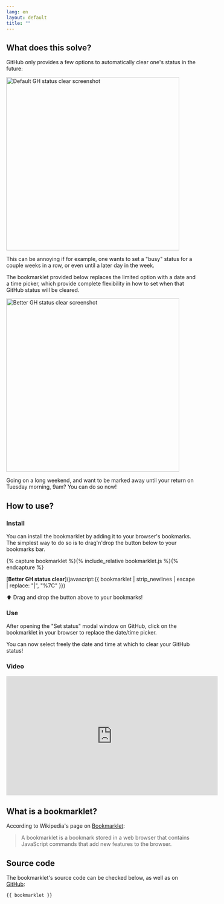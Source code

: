 ```yaml
---
lang: en
layout: default
title: ""
---
```


## What does this solve?

GitHub only provides a few options to automatically clear one's status in the future:

<img src="{{site.baseurl}}/static/gh-default-status-clear.png" alt="Default GH status clear screenshot" width="458" />

This can be annoying if for example, one wants to set a "busy" status for a couple weeks in a row, or even until a later day in the week.

The bookmarklet provided below replaces the limited option with a date and a time picker, which provide complete flexibility in how to set when that GitHub status will be cleared.

<img src="{{site.baseurl}}/static/better-gh-status-clear.png" alt="Better GH status clear screenshot" width="458" />

Going on a long weekend, and want to be marked away until your return on Tuesday morning, 9am? You can do so now!

## How to use?

### Install

You can install the bookmarklet by adding it to your browser's bookmarks.
The simplest way to do so is to drag'n'drop the button below to your bookmarks bar.

{% capture bookmarklet %}{% include_relative bookmarklet.js %}{% endcapture %}

[**Better GH status clear**](javascript:{{ bookmarklet | strip_newlines | escape | replace: "|", "%7C" }})

⬆️  Drag and drop the button above to your bookmarks!

### Use

After opening the "Set status" modal window on GitHub, click on the bookmarklet in your browser to replace the date/time picker.

You can now select freely the date and time at which to clear your GitHub status!

### Video

<iframe width="560" height="315" src="https://www.youtube-nocookie.com/embed/i_ZYsciQHog" title="YouTube video player" frameborder="0" allow="accelerometer; autoplay; clipboard-write; encrypted-media; gyroscope; picture-in-picture" allowfullscreen></iframe>

## What is a bookmarklet?

According to Wikipedia's page on [Bookmarklet](https://en.wikipedia.org/wiki/Bookmarklet):

> A bookmarklet is a bookmark stored in a web browser that contains JavaScript commands that add new features to the browser.

## Source code

The bookmarklet's source code can be checked below, as well as on [GitHub](https://github.com/davidstosik/better_gh_status_clear):

```js
{{ bookmarklet }}
```
